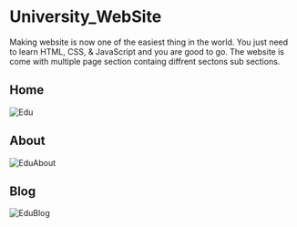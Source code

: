 # University_WebSite
Making website is now one of the easiest thing in the world. You just need to learn HTML, CSS, &amp; JavaScript and you are good to go.
The website is come with multiple page section containg diffrent sectons sub sections.

## Home

![Edu](https://user-images.githubusercontent.com/91690267/193908748-9753af99-6c78-49e3-bd1c-84865f960dcc.jpg)

## About

![EduAbout](https://user-images.githubusercontent.com/91690267/194328774-aef72a8d-e73b-4b88-a960-5b30c0f8762b.jpg)

## Blog

![EduBlog](https://user-images.githubusercontent.com/91690267/194328930-c26aa15b-3d8f-4f46-91a2-5817e80c8617.jpg)
